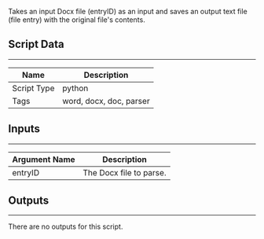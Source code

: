 Takes an input Docx file (entryID) as an input and saves an output text file (file entry) with the original file's contents.

## Script Data

---

| **Name** | **Description** |
| --- | --- |
| Script Type | python |
| Tags | word, docx, doc, parser |

## Inputs

---

| **Argument Name** | **Description** |
| --- | --- |
| entryID | The Docx file to parse. |

## Outputs

---
There are no outputs for this script.
